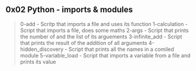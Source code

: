## 0x02 Python - imports & modules

> 0-add - Scritp that imports a file and uses its function
> 1-calculation - Script that imports a file, does some maths
> 2-args - Script that prints the number of and the list of its arguements
> 3-infinite_add - Script that prints the result of the addition of all arguments
> 4-hidden_discovery - Script that prints all the names in a comiled module
> 5-variable_load - Script that imports a variable from a file and prints its value

